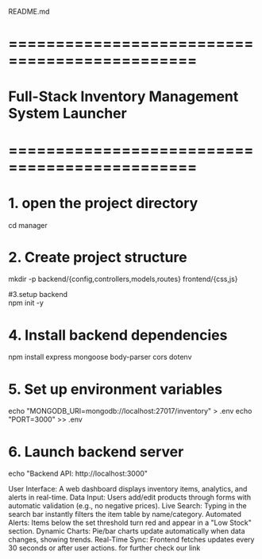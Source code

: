README.md

# ==============================================
# Full-Stack Inventory Management System Launcher
# ==============================================

# 1. open the project directory
cd manager     

# 2. Create project structure
mkdir -p backend/{config,controllers,models,routes} frontend/{css,js}

#3.setup backend                 
 npm init -y                                                                                       
                                                           
# 4. Install backend dependencies
npm install express mongoose body-parser cors dotenv

# 5. Set up environment variables
echo "MONGODB_URI=mongodb://localhost:27017/inventory" > .env
echo "PORT=3000" >> .env

# 6. Launch backend server
echo "Backend API: http://localhost:3000"                    

User Interface: A web dashboard displays inventory items, analytics, and alerts in real-time.
Data Input: Users add/edit products through forms with automatic validation (e.g., no negative prices).
Live Search: Typing in the search bar instantly filters the item table by name/category.
Automated Alerts: Items below the set threshold turn red and appear in a "Low Stock" section.
Dynamic Charts: Pie/bar charts update automatically when data changes, showing trends.
Real-Time Sync: Frontend fetches updates every 30 seconds or after user actions.
for further check our link
